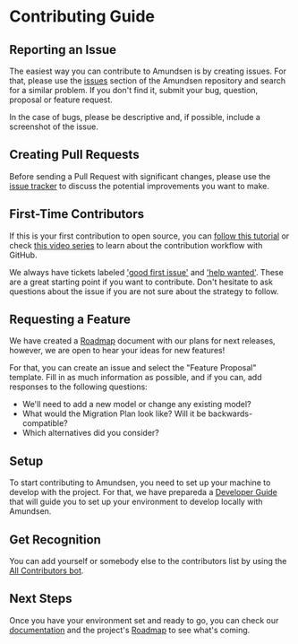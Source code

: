 # Contributing Guide

## Reporting an Issue
The easiest way you can contribute to Amundsen is by creating issues. For that, please use the [issues][issues] section of the Amundsen repository and search for a similar problem. If you don't find it, submit your bug, question, proposal or feature request.

In the case of bugs, please be descriptive and, if possible, include a screenshot of the issue.

## Creating Pull Requests
Before sending a Pull Request with significant changes, please use the [issue tracker][issues] to discuss the potential improvements you want to make.

## First-Time Contributors
If this is your first contribution to open source, you can [follow this tutorial][contributionTutorial] or check [this video series][contributionVideos] to learn about the contribution workflow with GitHub.

We always have tickets labeled ['good first issue'][goodFirstIssues] and ['help wanted'][helpWantedIssues]. These are a great starting point if you want to contribute. Don't hesitate to ask questions about the issue if you are not sure about the strategy to follow.

## Requesting a Feature
We have created a [Roadmap][roadmap] document with our plans for next releases, however, we are open to hear your ideas for new features! 

For that, you can create an issue and select the "Feature Proposal" template. Fill in as much information as possible, and if you can, add responses to the following questions:
- We'll need to add a new model or change any existing model?
- What would the Migration Plan look like? Will it be backwards-compatible?
- Which alternatives did you consider?

## Setup
To start contributing to Amundsen, you need to set up your machine to develop with the project. For that, we have prepareda a [Developer Guide][developerGuide] that will guide you to set up your environment to develop locally with Amundsen.

## Get Recognition
You can add yourself or somebody else to the contributors list by using the [All Contributors bot][allContributorsBot].

## Next Steps
Once you have your environment set and ready to go, you can check our [documentation][documentationHomepage] and the project's [Roadmap][roadmap] to see what's coming.


[issues]: https://github.com/lyft/amundsen/issues
[allContributorsBot]: https://allcontributors.org/docs/en/bot/usage
[contributionTutorial]: https://github.com/firstcontributions/first-contributions#first-contributions
[contributionVideos]: https://egghead.io/courses/how-to-contribute-to-an-open-source-project-on-github
[goodFirstIssues]: https://github.com/lyft/amundsen/labels/good%20first%20issue
[helpWantedIssues]: https://github.com/lyft/amundsen/labels/help%20wanted
[developerGuide]: https://lyft.github.io/amundsen/developer_guide/
[roadmap]: https://lyft.github.io/amundsen/roadmap/
[documentationHomepage]: https://lyft.github.io/amundsen/
